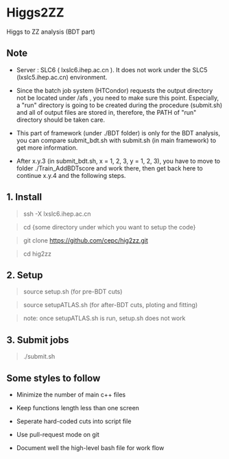 # Higgs2ZZ

Higgs to ZZ analysis (BDT part)

## Note

- Server : SLC6 ( lxslc6.ihep.ac.cn ).  It does not work under the SLC5 (lxslc5.ihep.ac.cn) environment.

- Since the batch job system (HTCondor) requests the output directory not be located under /afs ,
you need to make sure this point. Especially, a "run" directory is going to be created during the procedure (submit.sh) 
and all of output files are stored in, therefore, the PATH of "run" directory should be taken care.  

- This part of framework (under ./BDT folder) is only for the BDT analysis, you can compare submit_bdt.sh with submit.sh (in main framework) to get more information.

- After x.y.3 (in submit_bdt.sh, x = 1, 2, 3, y = 1, 2, 3), you have to move to folder ./Train_AddBDTscore and work there,
  then get back here to continue x.y.4 and the following steps.

## 1. Install  

> ssh -X lxslc6.ihep.ac.cn

> cd {some directory under which you want to setup the code}

> git clone https://github.com/cepc/hig2zz.git

> cd hig2zz


## 2. Setup 

> source setup.sh (for pre-BDT cuts)

> source setupATLAS.sh (for after-BDT cuts, ploting and fitting)

> note: once setupATLAS.sh is run, setup.sh does not work


## 3. Submit jobs

> ./submit.sh


## Some styles to follow 

- Minimize the number of main c++ files

- Keep functions length less than one screen

- Seperate hard-coded cuts into script file

- Use pull-request mode on git

- Document well the high-level bash file for work flow
